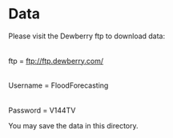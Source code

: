 # Data 

Please visit the Dewberry ftp to download data: 
######
ftp = ftp://ftp.dewberry.com/ 
######
Username = FloodForecasting
######
Password = V144TV

You may save the data in this directory.
